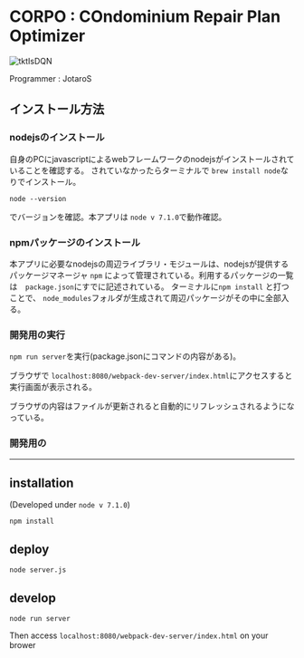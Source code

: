 # CORPO : COndominium Repair Plan Optimizer
![tktIsDQN](https://img.shields.io/badge/tkt-DQN-red.svg)

Programmer : JotaroS

## インストール方法

### nodejsのインストール
自身のPCにjavascriptによるwebフレームワークのnodejsがインストールされていることを確認する。
されていなかったらターミナルで `brew install node`なりでインストール。

`node --version`

でバージョンを確認。本アプリは `node v 7.1.0`で動作確認。

### npmパッケージのインストール
本アプリに必要なnodejsの周辺ライブラリ・モジュールは、nodejsが提供するパッケージマネージャ `npm` によって管理されている。利用するパッケージの一覧は　`package.json`にすでに記述されている。
ターミナルに`npm install` と打つことで、 `node_modules`フォルダが生成されて周辺パッケージがその中に全部入る。

### 開発用の実行
`npm run server`を実行(package.jsonにコマンドの内容がある)。

ブラウザで `localhost:8080/webpack-dev-server/index.html`にアクセスすると実行画面が表示される。

ブラウザの内容はファイルが更新されると自動的にリフレッシュされるようになっている。

### 開発用の



---

## installation
(Developed under `node v 7.1.0`)

` npm install `

## deploy

` node server.js `

## develop

` node run server `

Then access ` localhost:8080/webpack-dev-server/index.html ` on your brower
